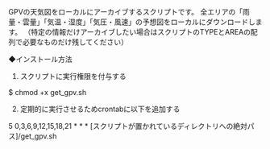 GPVの天気図をローカルにアーカイブするスクリプトです。
全エリアの「雨量・雲量」「気温・湿度」「気圧・風速」の予想図をローカルにダウンロードします。
（特定の情報だけアーカイブしたい場合はスクリプトのTYPEとAREAの配列で必要なものだけ残してください）

◆インストール方法

1. スクリプトに実行権限を付与する

$ chmod +x get_gpv.sh

2. 定期的に実行させるためcrontabに以下を追加する

5 0,3,6,9,12,15,18,21 * * * [スクリプトが置かれているディレクトリへの絶対パス]/get_gpv.sh
